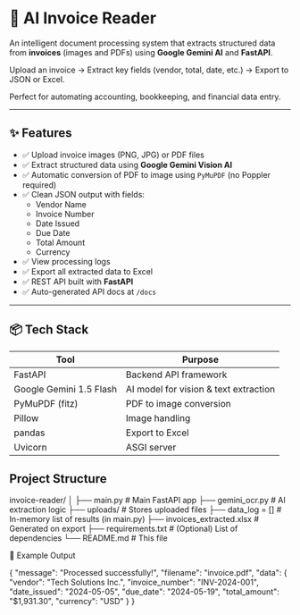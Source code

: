 # 🧾 AI Invoice Reader

An intelligent document processing system that extracts structured data from **invoices** (images and PDFs) using **Google Gemini AI** and **FastAPI**.

Upload an invoice → Extract key fields (vendor, total, date, etc.) → Export to JSON or Excel.

Perfect for automating accounting, bookkeeping, and financial data entry.

---

## ✨ Features

- ✅ Upload invoice images (PNG, JPG) or PDF files
- ✅ Extract structured data using **Google Gemini Vision AI**
- ✅ Automatic conversion of PDF to image using `PyMuPDF` (no Poppler required)
- ✅ Clean JSON output with fields:
  - Vendor Name
  - Invoice Number
  - Date Issued
  - Due Date
  - Total Amount
  - Currency
- ✅ View processing logs
- ✅ Export all extracted data to Excel
- ✅ REST API built with **FastAPI**
- ✅ Auto-generated API docs at `/docs`

---

## 📦 Tech Stack

| Tool | Purpose |
|------|--------|
| FastAPI | Backend API framework |
| Google Gemini 1.5 Flash | AI model for vision & text extraction |
| PyMuPDF (fitz) | PDF to image conversion |
| Pillow | Image handling |
| pandas | Export to Excel |
| Uvicorn | ASGI server |


## Project Structure

invoice-reader/
│
├── main.py                   # Main FastAPI app
├── gemini_ocr.py             # AI extraction logic
├── uploads/                  # Stores uploaded files
├── data_log = []             # In-memory list of results (in main.py)
├── invoices_extracted.xlsx   # Generated on export
├── requirements.txt          # (Optional) List of dependencies
└── README.md                 # This file

📎 Example Output

{
  "message": "Processed successfully!",
  "filename": "invoice.pdf",
  "data": {
    "vendor": "Tech Solutions Inc.",
    "invoice_number": "INV-2024-001",
    "date_issued": "2024-05-05",
    "due_date": "2024-05-19",
    "total_amount": "$1,931.30",
    "currency": "USD"
  }
}

